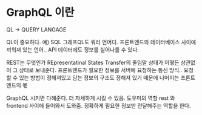 # GraphQL 이란 

QL -> QUERY LANGAGE

QL이 중요하다. 예) SQL
그래프QL도 쿼리 언어다. 프론트엔드와 데이터베이스 사이에 끼워져 있는 언어..
API 데이터에도 정보를 실어나를 수 있다.

REST는 무엇인가 
REpresentatinal States Transfer의 줄임말
상태가 어떻든 상관없이 그 상태로 보내준다.
프론트엔드가 필요한 정보를 서버에 요청하는 통신 방식..
요청할 수 있는 방법이 정해져있고 담는 정보의 구조도 정해져 있기 때문에
나머지는 프론트엔드의 몫

GraphQL 시키면 다해준다. 더 자세하게 시킬 수 있음. 도우미의 역할 rest 와 frontend 사이에 들어와서 도와줌. 정확하게 필요한 정보만 전달해주는 역할을 한다.